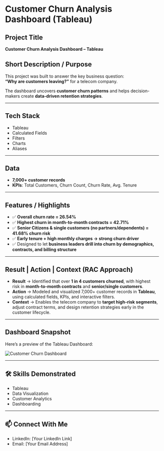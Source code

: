 # Customer Churn Analysis Dashboard (Tableau)

## Project Title
**Customer Churn Analysis Dashboard – Tableau**

## Short Description / Purpose
This project was built to answer the key business question:  
**“Why are customers leaving?”** for a telecom company.  

The dashboard uncovers **customer churn patterns** and helps decision-makers create **data-driven retention strategies**.  

---

## Tech Stack
- Tableau  
- Calculated Fields  
- Filters  
- Charts  
- Aliases  

---

## Data
- **7,000+ customer records**  
- **KPIs**: Total Customers, Churn Count, Churn Rate, Avg. Tenure  

---

## Features / Highlights
- ✅ **Overall churn rate = 26.54%**  
- ✅ **Highest churn in month-to-month contracts = 42.71%**  
- ✅ **Senior Citizens & single customers (no partners/dependents) = 41.68% churn risk**  
- ✅ **Early tenure + high monthly charges → strong churn driver**  
- ✅ Designed to let **business leaders drill into churn by demographics, contracts, and billing structure**  

---

## Result | Action | Context (RAC Approach)

- **Result** → Identified that over **1 in 4 customers churned**, with highest risk in **month-to-month contracts** and **senior/single customers**.  
- **Action** → Modeled and visualized 7,000+ customer records in **Tableau**, using calculated fields, KPIs, and interactive filters.  
- **Context** → Enables the telecom company to **target high-risk segments**, adjust contract terms, and design retention strategies early in the customer lifecycle.  

---

## Dashboard Snapshot
Here’s a preview of the Tableau Dashboard:  

![Customer Churn Dashboard](https://link-to-your-image-file.com)  

---

## 🛠️ Skills Demonstrated
- Tableau  
- Data Visualization  
- Customer Analytics  
- Dashboarding  

---

## 📫 Connect With Me
- LinkedIn: [Your LinkedIn Link]  
- Email: [Your Email Address]  
